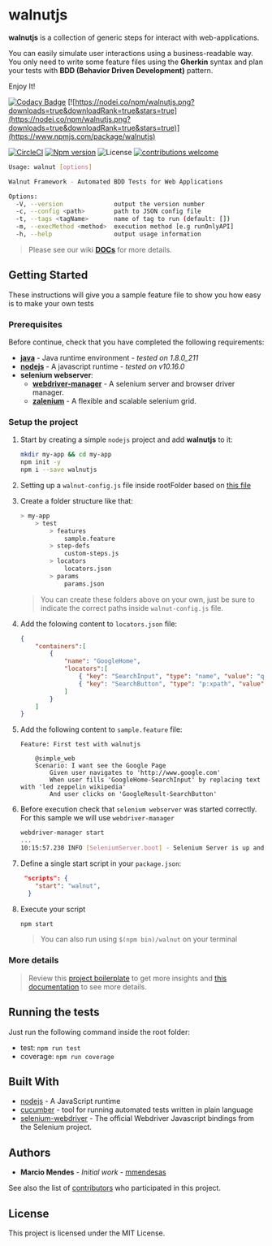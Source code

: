 # **walnutjs**

**walnutjs** is a collection of generic steps for interact with web-applications.

You can easily simulate user interactions using a business-readable way.
You only need to write some feature files using the **Gherkin** syntax and plan your tests with **BDD (Behavior Driven Development)** pattern.

Enjoy It!


[![Codacy Badge](https://api.codacy.com/project/badge/Grade/dcfecfad3e0f42cfb9053c1a16a57c17)](https://app.codacy.com/gh/andresakai/walnutjs?utm_source=github.com&utm_medium=referral&utm_content=andresakai/walnutjs&utm_campaign=Badge_Grade)
[![https://nodei.co/npm/walnutjs.png?downloads=true&downloadRank=true&stars=true](https://nodei.co/npm/walnutjs.png?downloads=true&downloadRank=true&stars=true)](https://www.npmjs.com/package/walnutjs)

[![CircleCI](https://circleci.com/gh/mmendesas/walnutjs.svg?style=svg)](https://circleci.com/gh/mmendesas/walnutjs)
[![Npm version](https://img.shields.io/npm/v/walnutjs.svg?style=flat-square)](https://www.npmjs.com/package/walnutjs)
![License](https://img.shields.io/npm/l/walnutjs.svg?style=flat-square)
[![contributions welcome](https://img.shields.io/badge/contributions-welcome-brightgreen.svg?style=flat)](https://github.com/dwyl/esta/issues)


```sh
Usage: walnut [options]

Walnut Framework - Automated BDD Tests for Web Applications

Options:
  -V, --version              output the version number
  -c, --config <path>        path to JSON config file
  -t, --tags <tagName>       name of tag to run (default: [])
  -m, --execMethod <method>  execution method [e.g runOnlyAPI]
  -h, --help                 output usage information
```

> Please see our wiki **[DOCs](https://github.com/sednemm/walnutjs/wiki)** for more details.


## Getting Started
These instructions will give you a sample feature file to show you how easy is to make your own tests

### Prerequisites
Before continue, check that you have completed the following requirements:
* [**java**](https://www.java.com/en/download/) - Java runtime environment - _tested on 1.8.0_211_
* [**nodejs**](https://nodejs.org) - A javascript runtime - _tested on v10.16.0_
* **selenium webserver**:
    * [**webdriver-manager**](https://www.npmjs.com/package/webdriver-manager) - A selenium server and browser driver manager.
    * [**zalenium**](https://opensource.zalando.com/zalenium/) - A flexible and scalable selenium grid.

### Setup the project
1. Start by creating a simple `nodejs` project and add **walnutjs** to it:
    ```sh
    mkdir my-app && cd my-app
    npm init -y
    npm i --save walnutjs
    ```
2. Setting up a `walnut-config.js` file inside rootFolder based on [this file](https://github.com/mmendesas/walnutjs-boilerplate/blob/master/walnut-config.json)
3. Create a folder structure like that:
    ```sh
    > my-app
        > test
            > features
                sample.feature
            > step-defs
                custom-steps.js
            > locators
                locators.json
            > params
                params.json
    ```
    > You can create these folders above on your own, just be sure to indicate the correct paths inside `walnut-config.js` file.
4. Add the folowing content to `locators.json` file:
    ```json
    {
        "containers":[
            {
                "name": "GoogleHome",
                "locators":[
                    { "key": "SearchInput", "type": "name", "value": "q" },
                    { "key": "SearchButton", "type": "p:xpath", "value": "//input[@value='{0}']" }
                ]
            }
        ]
    }
    ```
5. Add the following content to `sample.feature` file:
    ```gherkin
    Feature: First test with walnutjs

        @simple_web
        Scenario: I want see the Google Page
            Given user navigates to 'http://www.google.com'
            When user fills 'GoogleHome-SearchInput' by replacing text with 'led zeppelin wikipedia'
            And user clicks on 'GoogleResult-SearchButton'
    ```

6. Before execution check that `selenium webserver` was started correctly. For this sample we will use `webdriver-manager`
    ```sh
    webdriver-manager start
    ...
    10:15:57.230 INFO [SeleniumServer.boot] - Selenium Server is up and running on port 4444
    ```

7. Define a single start script in your `package.json`:
    ```json
     "scripts": {
        "start": "walnut",
      }
    ```
8. Execute your script
    ```sh
    npm start
    ```
    > You can also run using `$(npm bin)/walnut` on your terminal

### More details
> Review this [project boilerplate](https://github.com/mmendesas/walnutjs-test) to get more insights and [this documentation](https://github.com/mmendesas/walnutjs/wiki) to see more details.


## Running the tests

Just run the following command inside the root folder:
  * test: `npm run test`
  * coverage: `npm run coverage`


## Built With

* [nodejs](https://nodejs.org/en/) - A JavaScript runtime
* [cucumber](https://www.npmjs.com/package/cucumber) - tool for running automated tests written in plain language
* [selenium-webdriver](https://www.npmjs.com/package/selenium-webdriver) - The official Webdriver Javascript bindings from the Selenium project.

## Authors

* **Marcio Mendes** - *Initial work* - [mmendesas](https://github.com/mmendesas)

See also the list of [contributors](https://github.com/mmendesas/walnutjs/graphs/contributors) who participated in this project.

## License

This project is licensed under the MIT License.
